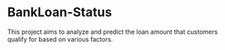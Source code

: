 # BankLoan-Status
This project aims to analyze and predict the loan amount that customers qualify for based on various factors.
